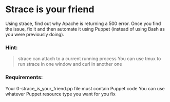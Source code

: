 # Strace is your friend

Using strace, find out why Apache is returning a 500 error. Once you find the issue, fix it and then automate it using Puppet (instead of using Bash as you were previously doing).

### Hint:

> strace can attach to a current running process
> You can use tmux to run strace in one window and curl in another one

### Requirements:

Your 0-strace_is_your_friend.pp file must contain Puppet code
You can use whatever Puppet resource type you want for you fix
